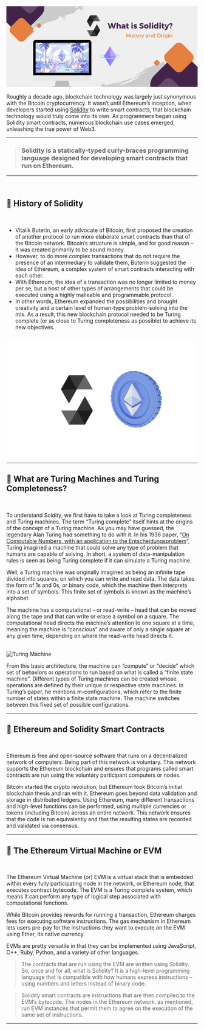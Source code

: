 <img src="./What%20is%20Solidity.png" alt="Cover">

<br>

Roughly a decade ago, blockchain technology was largely just synonymous with the Bitcoin cryptocurrency. It wasn’t until Ethereum’s inception, when developers started using [Solidity](https://soliditylang.org/) to write smart contracts, that blockchain technology would truly come into its own. As programmers began using Solidity smart contracts, numerous blockchain use cases emerged, unleashing the true power of Web3.

---

> ### Solidity is a statically-typed curly-braces programming language designed for developing smart contracts that run on Ethereum.

---

<br>

## 📍 History of Solidity

<br>

-  Vitalik Buterin, an early advocate of Bitcoin, first proposed the creation of another protocol to run more elaborate smart contracts than that of the Bitcoin network. Bitcoin’s structure is simple, and for good reason – it was created primarily to be sound money. 
-  However, to do more complex transactions that do not require the presence of an intermediary to validate them, Buterin suggested the idea of Ethereum, a complex system of smart contracts interacting with each other. 
-  With Ethereum, the idea of a transaction was no longer limited to money per se, but a host of other types of arrangements that could be executed using a highly malleable and programmable protocol. 
-  In other words, Ethereum expanded the possibilities and brought creativity and a certain level of human-type problem-solving into the mix. As a result, this new blockchain protocol needed to be Turing complete (or as close to Turing completeness as possible) to achieve its new objectives.

<br>

<img src="./solidity-eth.png" alt="Ethereum and Solidity">

<br>

---

## 📍 What are Turing Machines and Turing Completeness?

<br>

To understand Soldity, we first have to take a look at Turing completeness and Turing machines. The term “Turing complete” itself hints at the origins of the concept of a Turing machine. As you may have guessed, the legendary Alan Turing had something to do with it. In his 1936 paper, “[On Computable Numbers, with an application to the Entscheidungsproblem](https://www.cs.virginia.edu/~robins/Turing_Paper_1936.pdf)”, Turing imagined a machine that could solve any type of problem that humans are capable of solving. In short, a system of data-manipulation rules is seen as being Turing complete if it can simulate a Turing machine.

Well, a Turing machine was originally imagined as being an infinite tape divided into squares, on which you can write and read data. The data takes the form of 1s and 0s, or binary code, which the machine then interprets into a set of symbols. This finite set of symbols is known as the machine’s alphabet. 

The machine has a computational – or read-write – head that can be moved along the tape and that can write or erase a symbol on a square. The computational head directs the machine’s attention to one square at a time, meaning the machine is “conscious” and aware of only a single square at any given time, depending on where the read-write head directs it.

<br>

<img src="https://miro.medium.com/max/560/1*l9EcdsiimFIKlM6ARGc6DQ.jpeg" alt="Turing Machine">

<br>

From this basic architecture, the machine can “compute” or “decide” which set of behaviors or operations to run based on what is called a “finite state machine”. Different types of Turing machines can be created whose operations are defined by their unique or respective state machines. In Turing’s paper, he mentions m-configurations, which refer to the finite number of states within a finite state machine. The machine switches between this fixed set of possible configurations.

---

## 📍 Ethereum and Solidity Smart Contracts

<br>

Ethereum is free and open-source software that runs on a decentralized network of computers. Being part of this network is voluntary. This network supports the Ethereum blockchain and ensures that programs called smart contracts are run using the voluntary participant computers or nodes.

Bitcoin started the crypto revolution, but Ethereum took Bitcoin’s initial blockchain thesis and ran with it. Ethereum goes beyond data validation and storage in distributed ledgers. Using Ethereum, many different transactions and high-level functions can be performed, using multiple currencies or tokens (including Bitcoin) across an entire network. This network ensures that the code is run equivalently and that the resulting states are recorded and validated via consensus.

---

## 📍 The Ethereum Virtual Machine or EVM

<br>

The Ethereum Virtual Machine (or) EVM is a virtual stack that is embedded within every fully participating node in the network, or Ethereum node, that executes contract bytecode. The EVM is a Turing complete system, which means it can perform any type of logical step associated with computational functions.

While Bitcoin provides rewards for running a transaction, Ethereum charges fees for executing software instructions. The gas mechanism in Ethereum lets users pre-pay for the instructions they want to execute on the EVM using Ether, its native currency. 

EVMs are pretty versatile in that they can be implemented using JavaScript, C++, Ruby, Python, and a variety of other languages.

> The contracts that are run using the EVM are written using Solidity. So, once and for all, what is Solidity? It is a high-level programming language that is compatible with how humans express instructions – using numbers and letters instead of binary code.

> Solidity smart contracts are instructions that are then compiled to the EVM’s bytecode. The nodes in the Ethereum network, as mentioned, run EVM instances that permit them to agree on the execution of the same set of instructions. 

---
